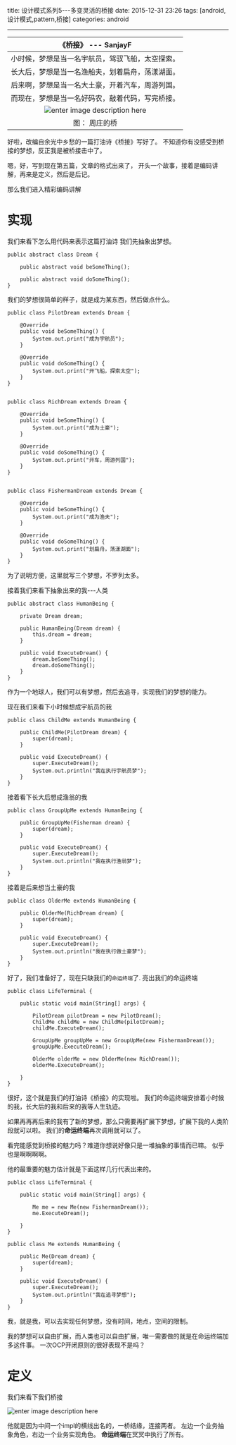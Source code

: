 title: 设计模式系列5---多变灵活的桥接 
date: 2015-12-31 23:26 
tags: [android,设计模式,pattern,桥接]
categories: android

------
  
|**《桥接》 ---  SanjayF**|
|:---:| 
|小时候，梦想是当一名宇航员，驾驭飞船，太空探索。|
|长大后，梦想是当一名渔船夫，划着扁舟，荡漾湖面。|
|后来啊，梦想是当一名大土豪，开着汽车，周游列国。|
|而现在，梦想是当一名好码农，敲着代码，写完桥接。|
|![enter image description here](http://7xl9zd.com1.z0.glb.clouddn.com/19304468_19304468_1364439264237_mthumb.jpg) |
| 图： 周庄的桥 |
<!--more-->
 
好啦，改编自余光中乡愁的一篇打油诗《桥接》写好了。
不知道你有没感受到桥接的梦想，反正我是被桥接击中了。

嗯，好，写到现在第五篇，文章的格式出来了，
开头一个故事，接着是编码讲解，再来是定义，然后是后记。

 

那么我们进入精彩编码讲解
# 实现

 我们来看下怎么用代码来表示这篇打油诗
我们先抽象出梦想。

	public abstract class Dream {

        public abstract void beSomeThing();

        public abstract void doSomeThing();
    }
我们的梦想很简单的样子，就是成为某东西，然后做点什么。

    public class PilotDream extends Dream {

        @Override
        public void beSomeThing() {
            System.out.print("成为宇航员");
        }

        @Override
        public void doSomeThing() {
            System.out.print("开飞船，探索太空");
        }
    }


	public class RichDream extends Dream {

        @Override
        public void beSomeThing() {
            System.out.print("成为土豪");
        }

        @Override
        public void doSomeThing() {
            System.out.print("开车，周游列国");
        }
    }

 
    public class FishermanDream extends Dream {

        @Override
        public void beSomeThing() {
            System.out.print("成为渔夫");
        }

        @Override
        public void doSomeThing() {
            System.out.print("划扁舟，荡漾湖面");
        }
    }
为了说明方便，这里就写三个梦想，不罗列太多。

接着我们来看下抽象出来的我---人类

	public abstract class HumanBeing {

        private Dream dream;

        public HumanBeing(Dream dream) {
            this.dream = dream;
        }

        public void ExecuteDream() {
            dream.beSomeThing();
            dream.doSomeThing();
        }
    }
作为一个地球人，我们可以有梦想，然后去追寻，实现我们的梦想的能力。

现在我们来看下小时候想成宇航员的我

	public class ChildMe extends HumanBeing {

        public ChildMe(PilotDream dream) {
            super(dream);
        }

        public void ExecuteDream() {
            super.ExecuteDream();
            System.out.println("我在执行宇航员梦");
        }
    }
接着看下长大后想成渔翁的我

	public class GroupUpMe extends HumanBeing {

        public GroupUpMe(Fisherman dream) {
            super(dream);
        }

        public void ExecuteDream() {
            super.ExecuteDream();
            System.out.println("我在执行渔翁梦");
        }
    }
接着是后来想当土豪的我

	public class OlderMe extends HumanBeing {

        public OlderMe(RichDream dream) {
            super(dream);
        }

        public void ExecuteDream() {
            super.ExecuteDream();
            System.out.println("我在执行做土豪梦");
        }
    }
好了，我们准备好了，现在只缺我们的`命运终端`了.
 亮出我们的命运终端

	public class LifeTerminal {

        public static void main(String[] args) {

            PilotDream pilotDream = new PilotDream();
            ChildMe childMe = new ChildMe(pilotDream);
            childMe.ExecuteDream();

            GroupUpMe groupUpMe = new GroupUpMe(new FishermanDream());
            groupUpMe.ExecuteDream();

            OlderMe olderMe = new OlderMe(new RichDream());
            olderMe.ExecuteDream();

        }
    }
很好，这个就是我们的打油诗《桥接》的实现啦。
我们的命运终端安排着小时候的我，长大后的我和后来的我等人生轨迹。

如果再再再后来的我有了新的梦想，那么只需要再扩展下梦想，扩展下我的人类阶段就可以啦。
我们的**命运终端**再次调用就可以了。

看完能感觉到桥接的魅力吗？难道你想说好像只是一堆抽象的事情而已嘛。
似乎也是啊啊啊啊。

他的最重要的魅力估计就是下面这样几行代表出来的。

	public class LifeTerminal {

        public static void main(String[] args) {

            Me me = new Me(new FishermanDream());
            me.ExecuteDream();

        }
    }

	public class Me extends HumanBeing {

        public Me(Dream dream) {
            super(dream);
        }

        public void ExecuteDream() {
            super.ExecuteDream();
            System.out.println("我在追寻梦想");
        }
    }

我，就是我，可以去实现任何梦想，没有时间，地点，空间的限制。

我的梦想可以自由扩展，而人类也可以自由扩展，唯一需要做的就是在命运终端加多这件事。
一次OCP开闭原则的很好表现不是吗？

# 定义
我们来看下我们桥接

![enter image description here](http://7xl9zd.com1.z0.glb.clouddn.com/7.Bridge.jpg)

他就是因为中间一个impl的横线出名的，一桥结缘，连接两者。
左边一个业务抽象角色，右边一个业务实现角色。
**命运终端**在冥冥中执行了所有。


